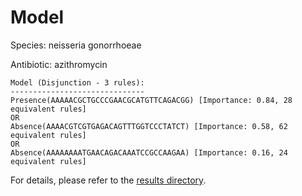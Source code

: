
# Model

Species: neisseria gonorrhoeae

Antibiotic: azithromycin

```
Model (Disjunction - 3 rules):
------------------------------
Presence(AAAAACGCTGCCCGAACGCATGTTCAGACGG) [Importance: 0.84, 28 equivalent rules]
OR
Absence(AAAACGTCGTGAGACAGTTTGGTCCCTATCT) [Importance: 0.58, 62 equivalent rules]
OR
Absence(AAAAAAAATGAACAGACAAATCCGCCAAGAA) [Importance: 0.16, 24 equivalent rules]

```

For details, please refer to the [results directory](../../../../../results/scm_b/neisseria%20gonorrhoeae/azithromycin/repeat_9/).


